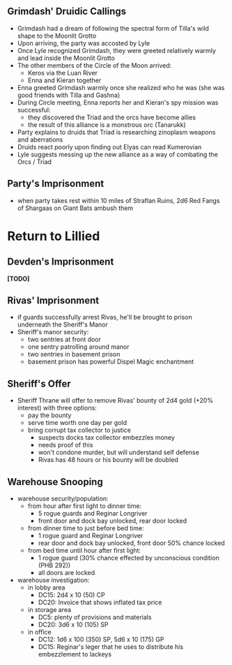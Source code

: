 ## Grimdash' Druidic Callings

- Grimdash had a dream of following the spectral form of Tilla's wild shape to the Moonlit Grotto
- Upon arriving, the party was accosted by Lyle
- Once Lyle recognized Grimdash, they were greeted relatively warmly and lead inside the Moonlit Grotto
- The other members of the Circle of the Moon arrived:
  - Keros via the Luan River
  - Enna and Kieran together
- Enna greeted Grimdash warmly once she realized who he was (she was good friends with Tilla and Gashna)
- During Circle meeting, Enna reports her and Kieran's spy mission was successful:
  - they discovered the Triad and the orcs have become allies
  - the result of this alliance is a monstrous orc (Tanarukk)
- Party explains to druids that Triad is researching zinoplasm weapons and aberrations
- Druids react poorly upon finding out Elyas can read Kumerovian
- Lyle suggests messing up the new alliance as a way of combating the Orcs / Triad


## Party's Imprisonment

- when party takes rest within 10 miles of Straflan Ruins, 2d6 Red Fangs of Shargaas on Giant Bats ambush them


# Return to Lillied

## Devden's Imprisonment

**[TODO]**

## Rivas' Imprisonment

- if guards successfully arrest Rivas, he'll be brought to prison underneath the Sheriff's Manor
- Sheriff's manor security:
  - two sentries at front door
  - one sentry patrolling around manor
  - two sentries in basement prison
  - basement prison has powerful Dispel Magic enchantment


## Sheriff's Offer

- Sheriff Thrane will offer to remove Rivas' bounty of 2d4 gold (+20% interest) with three options:
  - pay the bounty
  - serve time worth one day per gold
  - bring corrupt tax collector to justice
    - suspects docks tax collector embezzles money
    - needs proof of this
    - won't condone murder, but will understand self defense
    - Rivas has 48 hours or his bounty will be doubled


## Warehouse Snooping

- warehouse security/population:
  - from hour after first light to dinner time:
    - 5 rogue guards and Reginar Longriver
    - front door and dock bay unlocked, rear door locked
  - from dinner time to just before bed time:
    - 1 rogue guard and Reginar Longriver
    - rear door and dock bay unlocked, front door 50% chance locked
  - from bed time until hour after first light:
    - 1 rogue guard (30% chance effected by unconscious condition (PHB 292))
    - all doors are locked
- warehouse investigation:
  - in lobby area
    - DC15: 2d4 x 10 (50) CP
    - DC20: Invoice that shows inflated tax price
  - in storage area
    - DC5: plenty of provisions and materials
    - DC20: 3d6 x 10 (105) SP
  - in office
    - DC12: 1d6 x 100 (350) SP, 5d6 x 10 (175) GP
    - DC15: Reginar's leger that he uses to distribute his embezzlement to lackeys
